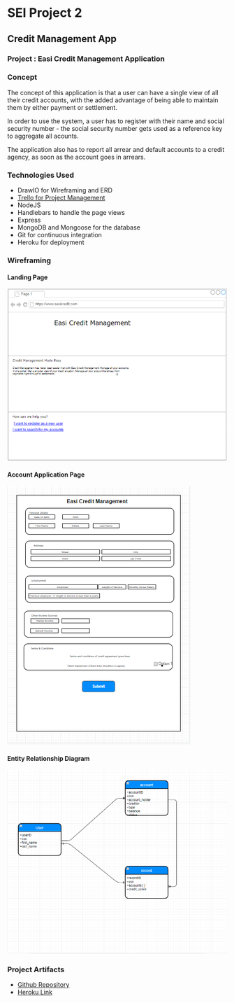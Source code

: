 # SEI Project 2

## Credit Management App

### Project : Easi Credit Management Application

### Concept

The concept of this application is that a user can have a single view of all their credit accounts, with the added advantage of being able to maintain them by either payment or settlement.

In order to use the system, a user has to register with their name and social security number - the social security number gets used as a reference key to aggregate all acounts. 

The application also has to report all arrear and default accounts to a credit agency, as soon as the account goes in arrears.

###  Technologies Used
- DrawIO for Wireframing and ERD
- [Trello for Project Management](https://trello.com/b/Lc0gPo8E/ga-sei-project-2) 
- NodeJS 
- Handlebars to handle the page views
- Express
- MongoDB and Mongoose for the database
- Git for continuous integration
- Heroku for deployment

### Wireframing

#### Landing Page
![alt text](https://github.com/VernonDodo/ga-sei-project-2/blob/master/public/images/Landing_Page.PNG)

#### Account Application Page
![Account Application Page](https://github.com/VernonDodo/ga-sei-project-2/blob/master/public/images/Application_Page.PNG)

#### Entity Relationship Diagram
![Entity Relationship Diagram](https://github.com/VernonDodo/ga-sei-project-2/blob/master/public/images/ERD.PNG)

### Project Artifacts
- [Github Repository](https://github.com/VernonDodo/ga-sei-project-2)
- [Heroku Link](https://young-caverns-61179.herokuapp.com/) 







